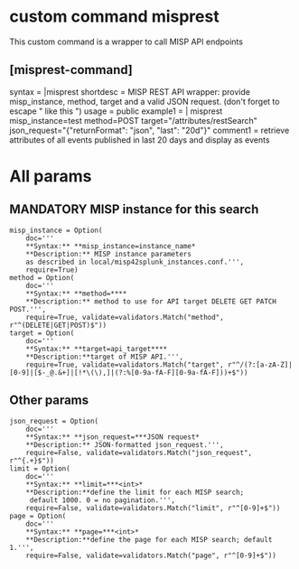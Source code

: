 # custom command misprest

This custom command is a wrapper to call MISP API endpoints

## [misprest-command]
syntax = |misprest <misprest-options> 
shortdesc = MISP REST API wrapper: provide misp_instance, method, target and a valid JSON request. (don't forget to escape " like this \")
usage = public
example1 = | misprest misp_instance=test method=POST target="/attributes/restSearch" json_request="{\"returnFormat\": \"json\", \"last\": \"20d\"}"
comment1 = retrieve attributes of all events published in last 20 days and display as events

# All params
## MANDATORY MISP instance for this search
    misp_instance = Option(
        doc='''
        **Syntax:** **misp_instance=instance_name*
        **Description:** MISP instance parameters
        as described in local/misp42splunk_instances.conf.''',
        require=True)
    method = Option(
        doc='''
        **Syntax:** **method=****
        **Description:** method to use for API target DELETE GET PATCH POST.''',
        require=True, validate=validators.Match("method", r"^(DELETE|GET|POST)$"))
    target = Option(
        doc='''
        **Syntax:** **target=api_target****
        **Description:**target of MISP API.''',
        require=True, validate=validators.Match("target", r"^/(?:[a-zA-Z]|[0-9]|[$-_@.&+]|[!*\(\),]|(?:%[0-9a-fA-F][0-9a-fA-F]))+$"))

## Other params
    json_request = Option(
        doc='''
        **Syntax:** **json_request=***JSON request*
        **Description:** JSON-formatted json_request.''',
        require=False, validate=validators.Match("json_request", r"^{.+}$"))
    limit = Option(
        doc='''
        **Syntax:** **limit=***<int>*
        **Description:**define the limit for each MISP search;
         default 1000. 0 = no pagination.''',
        require=False, validate=validators.Match("limit", r"^[0-9]+$"))
    page = Option(
        doc='''
        **Syntax:** **page=***<int>*
        **Description:**define the page for each MISP search; default 1.''',
        require=False, validate=validators.Match("page", r"^[0-9]+$"))

